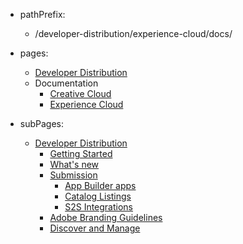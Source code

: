 - pathPrefix:
    - /developer-distribution/experience-cloud/docs/

- pages:
    - [Developer Distribution](https://developer.adobe.com/developer-distribution/)
    - Documentation
        - [Creative Cloud](https://developer.adobe.com/developer-distribution/creative-cloud/docs/guides/)
        - [Experience Cloud](guides/index.md)

- subPages:
    - [Developer Distribution](guides/index.md) 
        - [Getting Started](guides/getting-started.md) 
        - [What's new](guides/zxp/distribution.md) 
        - [Submission](guides/submission/overview.md) 
            - [App Builder apps](guides/submission/app-builder-submission.md) 
            - [Catalog Listings](guides/submission/catalog-listing-submission.md) 
            - [S2S Integrations](guides/submission/server-to-server-submission.md) 
        - [Adobe Branding Guidelines](guides/branding-guidelines.md) 
        - [Discover and Manage](guides/discoverandmanage.md) 
